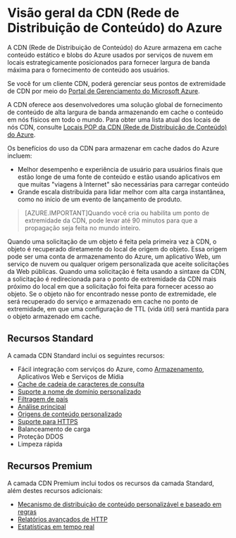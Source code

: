 <properties 
	pageTitle="Visão geral da CDN do Azure" 
	description="Saiba o que é a CDN (Rede de Distribuição de Conteúdo) do Azure e como usá-la para fornecer conteúdo de alta largura de banda armazenando em cache blobs e conteúdo estático." 
	services="cdn" 
	documentationCenter=".NET" 
	authors="camsoper" 
	manager="dwrede" 
	editor=""/>

<tags 
	ms.service="cdn" 
	ms.workload="tbd" 
	ms.tgt_pltfrm="na" 
	ms.devlang="na" 
	ms.topic="article" 
	ms.date="12/02/2015" 
	ms.author="casoper"/>

# Visão geral da CDN (Rede de Distribuição de Conteúdo) do Azure

A CDN (Rede de Distribuição de Conteúdo) do Azure armazena em cache conteúdo estático e blobs do Azure usados por serviços de nuvem em locais estrategicamente posicionados para fornecer largura de banda máxima para o fornecimento de conteúdo aos usuários.

Se você for um cliente CDN, poderá gerenciar seus pontos de extremidade de CDN por meio do [Portal de Gerenciamento do Microsoft Azure](https://portal.azure.com).


A CDN oferece aos desenvolvedores uma solução global de fornecimento de conteúdo de alta largura de banda armazenando em cache o conteúdo em nós físicos em todo o mundo. Para obter uma lista atual dos locais de nós CDN, consulte [Locais POP da CDN (Rede de Distribuição de Conteúdo) do Azure](cdn-pop-locations.md).

Os benefícios do uso da CDN para armazenar em cache dados do Azure incluem:

- Melhor desempenho e experiência de usuário para usuários finais que estão longe de uma fonte de conteúdo e estão usando aplicativos em que muitas "viagens à Internet" são necessárias para carregar conteúdo
- Grande escala distribuída para lidar melhor com alta carga instantânea, como no início de um evento de lançamento de produto. 


>[AZURE.IMPORTANT]Quando você cria ou habilita um ponto de extremidade da CDN, pode levar até 90 minutos para que a propagação seja feita no mundo inteiro.
 
Quando uma solicitação de um objeto é feita pela primeira vez à CDN, o objeto é recuperado diretamente do local de origem do objeto. Essa origem pode ser uma conta de armazenamento do Azure, um aplicativo Web, um serviço de nuvem ou qualquer origem personalizada que aceite solicitações da Web públicas. Quando uma solicitação é feita usando a sintaxe da CDN, a solicitação é redirecionada para o ponto de extremidade da CDN mais próximo do local em que a solicitação foi feita para fornecer acesso ao objeto. Se o objeto não for encontrado nesse ponto de extremidade, ele será recuperado do serviço e armazenado em cache no ponto de extremidade, em que uma configuração de TTL (vida útil) será mantida para o objeto armazenado em cache.

## Recursos Standard

A camada CDN Standard inclui os seguintes recursos:

- Fácil integração com serviços do Azure, como [Armazenamento](cdn-create-a-storage-account-with-cdn.md), Aplicativos Web e Serviços de Mídia
- [Cache de cadeia de caracteres de consulta](cdn-query-string.md)
- [Suporte a nome de domínio personalizado](cdn-map-content-to-custom-domain.md)
- [Filtragem de país](cdn-restrict-access-by-country.md)
- [Análise principal](cdn-analyze-usage-patterns.md)
- [Origens de conteúdo personalizado](cdn-map-content-to-custom-domain.md)
- [Suporte para HTTPS](cdn-how-to-use-cdn.md#accessing-cached-content-over-https)
- Balanceamento de carga
- Proteção DDOS
- Limpeza rápida

 
## Recursos Premium

A camada CDN Premium inclui todos os recursos da camada Standard, além destes recursos adicionais:

- [Mecanismo de distribuição de conteúdo personalizável e baseado em regras](cdn-rules-engine.md)
- [Relatórios avançados de HTTP](cdn-advanced-http-reports.md)
- [Estatísticas em tempo real](cdn-read-time-stats.md)

<!---HONumber=AcomDC_1203_2015-->